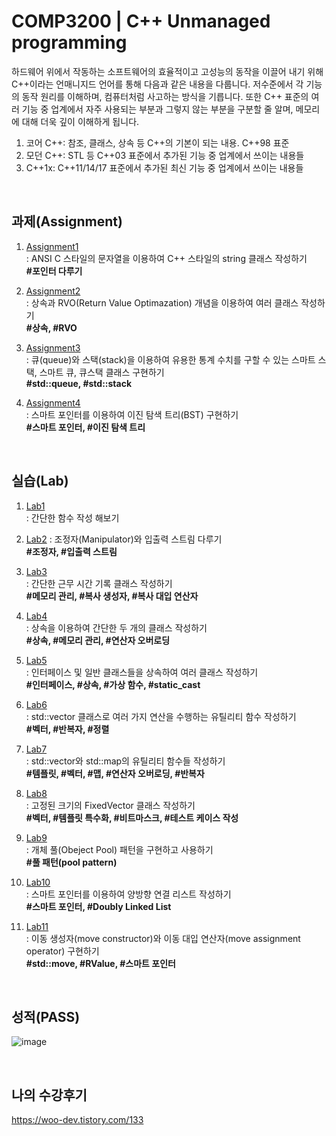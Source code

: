 # COMP3200 | C++ Unmanaged programming

하드웨어 위에서 작동하는 소프트웨어의 효율적이고 고성능의 동작을 이끌어 내기 위해 C++이라는 언매니지드 언어를 통해 다음과 같은 내용을 다룹니다. 저수준에서 각 기능의 동작 원리를 이해하며, 컴퓨터처럼 사고하는 방식을 기릅니다. 또한 C++ 표준의 여러 기능 중 업계에서 자주 사용되는 부분과 그렇지 않는 부분을 구분할 줄 알며, 메모리에 대해 더욱 깊이 이해하게 됩니다.

1. 코어 C++: 참조, 클래스, 상속 등 C++의 기본이 되는 내용. C++98 표준 
2. 모던 C++: STL 등 C++03 표준에서 추가된 기능 중 업계에서 쓰이는 내용들
3. C++1x: C++11/14/17 표준에서 추가된 최신 기능 중 업계에서 쓰이는 내용들

<br>


## 과제(Assignment)

1. [Assignment1](https://github.com/wooPedia/POCU/tree/master/Assignment1)   
: ANSI C 스타일의 문자열을 이용하여 C++ 스타일의 string 클래스 작성하기   
**#포인터 다루기**

2. [Assignment2](https://github.com/wooPedia/POCU/tree/master/Assignment2)   
: 상속과 RVO(Return Value Optimazation) 개념을 이용하여 여러 클래스 작성하기   
**#상속, #RVO**

3. [Assignment3](https://github.com/wooPedia/POCU/tree/master/Assignment3)   
: 큐(queue)와 스택(stack)을 이용하여 유용한 통계 수치를 구할 수 있는 스마트 스택, 스마트 큐, 큐스택 클래스 구현하기   
**#std::queue, #std::stack**

4. [Assignment4](https://github.com/wooPedia/POCU/tree/master/Assignment4)   
: 스마트 포인터를 이용하여 이진 탐색 트리(BST) 구현하기   
**#스마트 포인터, #이진 탐색 트리**

<br>

## 실습(Lab)

1. [Lab1](https://github.com/wooPedia/POCU/tree/master/Lab1)   
: 간단한 함수 작성 해보기

2. [Lab2](https://github.com/wooPedia/POCU/tree/master/Lab2)
: 조정자(Manipulator)와 입출력 스트림 다루기   
**#조정자, #입출력 스트림**

3. [Lab3](https://github.com/wooPedia/POCU/tree/master/Lab3)   
: 간단한 근무 시간 기록 클래스 작성하기     
**#메모리 관리, #복사 생성자, #복사 대입 연산자**

4. [Lab4](https://github.com/wooPedia/POCU/tree/master/Lab4)   
: 상속을 이용하여 간단한 두 개의 클래스 작성하기   
**#상속, #메모리 관리, #연산자 오버로딩**

5. [Lab5](https://github.com/wooPedia/POCU/tree/master/Lab5)   
: 인터페이스 및 일반 클래스들을 상속하여 여러 클래스 작성하기   
**#인터페이스, #상속, #가상 함수, #static_cast**

6. [Lab6](https://github.com/wooPedia/POCU/tree/master/Lab6)   
: std::vector 클래스로 여러 가지 연산을 수행하는 유틸리티 함수 작성하기   
**#벡터, #반복자, #정렬**


7. [Lab7](https://github.com/wooPedia/POCU/tree/master/Lab7)   
: std::vector와 std::map의 유틸리티 함수들 작성하기    
**#템플릿, #벡터, #맵, #연산자 오버로딩, #반복자**



8. [Lab8](https://github.com/wooPedia/POCU/tree/master/Lab8)   
: 고정된 크기의 FixedVector 클래스 작성하기    
**#벡터, #템플릿 특수화, #비트마스크, #테스트 케이스 작성**



9. [Lab9](https://github.com/wooPedia/POCU/tree/master/Lab9)   
: 개체 풀(Obeject Pool) 패턴을 구현하고 사용하기    
**#풀 패턴(pool pattern)** 



10. [Lab10](https://github.com/wooPedia/POCU/tree/master/Lab1)   
: 스마트 포인터를 이용하여 양방향 연결 리스트 작성하기    
**#스마트 포인터, #Doubly Linked List**



11. [Lab11](https://github.com/wooPedia/POCU/tree/master/Lab1)   
: 이동 생성자(move constructor)와 이동 대입 연산자(move assignment operator) 구현하기    
**#std::move, #RValue, #스마트 포인터**

<br>

## 성적(PASS)
![image](https://user-images.githubusercontent.com/46551002/81386533-1c834e80-9150-11ea-868f-75b6a315b574.png)

<br>

## 나의 수강후기
https://woo-dev.tistory.com/133
